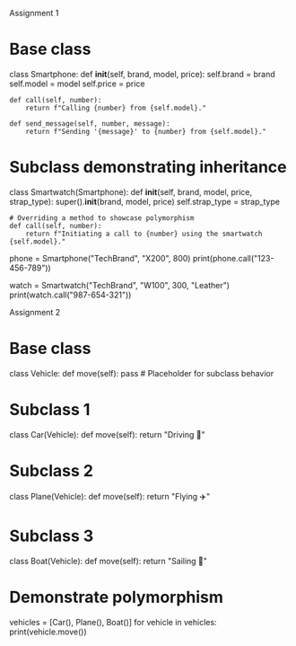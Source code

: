 Assignment 1
# Base class
class Smartphone:
    def __init__(self, brand, model, price):
        self.brand = brand
        self.model = model
        self.price = price

    def call(self, number):
        return f"Calling {number} from {self.model}."

    def send_message(self, number, message):
        return f"Sending '{message}' to {number} from {self.model}."

# Subclass demonstrating inheritance
class Smartwatch(Smartphone):
    def __init__(self, brand, model, price, strap_type):
        super().__init__(brand, model, price)
        self.strap_type = strap_type

    # Overriding a method to showcase polymorphism
    def call(self, number):
        return f"Initiating a call to {number} using the smartwatch {self.model}."

phone = Smartphone("TechBrand", "X200", 800)
print(phone.call("123-456-789"))

watch = Smartwatch("TechBrand", "W100", 300, "Leather")
print(watch.call("987-654-321"))

Assignment 2
# Base class
class Vehicle:
    def move(self):
        pass  # Placeholder for subclass behavior

# Subclass 1
class Car(Vehicle):
    def move(self):
        return "Driving 🚗"

# Subclass 2
class Plane(Vehicle):
    def move(self):
        return "Flying ✈️"

# Subclass 3
class Boat(Vehicle):
    def move(self):
        return "Sailing 🚤"

# Demonstrate polymorphism
vehicles = [Car(), Plane(), Boat()]
for vehicle in vehicles:
    print(vehicle.move())
